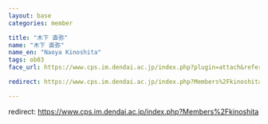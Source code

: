 ```yaml
---
layout: base
categories: member

title: "木下 直弥"
name: "木下 直弥"
name_en: "Naoya Kinoshita"
tags: ob03
face_url: https://www.cps.im.dendai.ac.jp/index.php?plugin=attach&refer=Members&openfile=nowprinting.png

redirect: https://www.cps.im.dendai.ac.jp/index.php?Members%2Fkinoshita

---
```


redirect: https://www.cps.im.dendai.ac.jp/index.php?Members%2Fkinoshita
